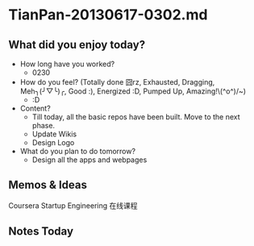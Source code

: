 # TianPan-20130617-0302.md
## What did you enjoy today?

- How long have you worked?
	- 0230
- How do you feel? (Totally done 囧rz, Exhausted, Dragging, Meh╮(╯▽╰)╭, Good :), Energized :D, Pumped Up, Amazing!\\(^o^)/~)
	-  :D
- Content?
	- Till today, all the basic repos have been built. Move to the next phase. 
    - Update Wikis
	- Design Logo
- What do you plan to do tomorrow?
	- Design all the apps and webpages
		
## Memos & Ideas

Coursera Startup Engineering 在线课程

## Notes Today

